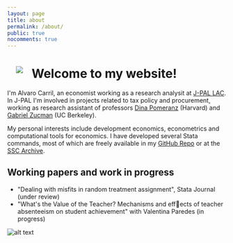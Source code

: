 ```yaml
---
layout: page
title: about
permalink: /about/
public: true
nocomments: true
---
```


# Welcome to my website! <img style="float: left;" src="..\files\photo_cv.jpg" hspace="20">

I'm Alvaro Carril, an economist working as a research analysit at [J-PAL LAC](https://www.povertyactionlab.org/lac). In J-PAL I'm involved in projects related to tax policy and procurement, working as research assistant of professors [Dina Pomeranz](http://www.hbs.edu/faculty/Pages/profile.aspx?facId=603214) (Harvard) and [Gabriel Zucman](http://gabriel-zucman.eu/) (UC Berkeley).

My personal interests include development economics, econometrics and computational tools for economics. I have developed several Stata commands, most of which are freely available in my [GitHub Repo](http://www.github.com/acarril) or at the [SSC Archive](https://ideas.repec.org/f/pca1141.html).

## Working papers and work in progress

- "Dealing with misfits in random treatment assignment", Stata Journal (under review)
- "What's the Value of the Teacher? Mechanisms and effects of teacher absenteeism on
student achievement" with Valentina Paredes (in progress)

![alt text](..\files\photo_cv.jpg "Me")
